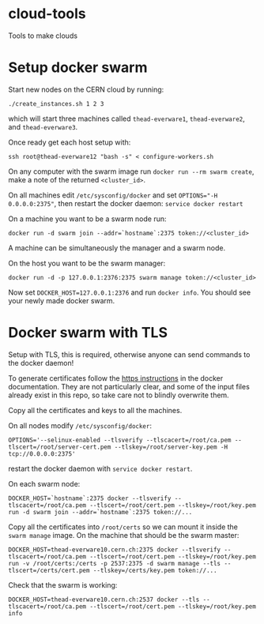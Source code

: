 # cloud-tools
Tools to make clouds

# Setup docker swarm

Start new nodes on the CERN cloud by running:
```
./create_instances.sh 1 2 3
```
which will start three machines called `thead-everware1`,
`thead-everware2`, and `thead-everware3`.

Once ready get each host setup with:
```
ssh root@thead-everware12 "bash -s" < configure-workers.sh
```

On any computer with the swarm image run `docker run --rm swarm create`,
make a note of the returned `<cluster_id>`.

On all machines edit `/etc/sysconfig/docker` and set `OPTIONS="-H 0.0.0.0:2375"`, then
restart the docker daemon: `service docker restart`

On a machine you want to be a swarm node run:
```
docker run -d swarm join --addr=`hostname`:2375 token://<cluster_id>
```
A machine can be simultaneously the manager and a swarm node.

On the host you want to be the swarm manager:
```
docker run -d -p 127.0.0.1:2376:2375 swarm manage token://<cluster_id>
```
Now set `DOCKER_HOST=127.0.0.1:2376` and run `docker info`. You
should see your newly made docker swarm.


# Docker swarm with TLS

Setup with TLS, this is required, otherwise anyone can send commands
to the docker daemon!

To generate certificates follow the [https instructions](https://docs.docker.com/v1.5/articles/https/) in the docker documentation.
They are not particularly clear, and some of the input files already exist
in this repo, so take care not to blindly overwrite them.

Copy all the certificates and keys to all the machines.

On all nodes modify `/etc/sysconfig/docker`:
```
OPTIONS='--selinux-enabled --tlsverify --tlscacert=/root/ca.pem --tlscert=/root/server-cert.pem --tlskey=/root/server-key.pem -H tcp://0.0.0.0:2375'
```
restart the docker daemon with `service docker restart`.

On each swarm node:
```
DOCKER_HOST=`hostname`:2375 docker --tlsverify --tlscacert=/root/ca.pem --tlscert=/root/cert.pem --tlskey=/root/key.pem run -d swarm join --addr=`hostname`:2375 token://...
```

Copy all the certificates into `/root/certs` so we can mount it inside the `swarm manage` image. On the machine that should be the swarm master:
```
DOCKER_HOST=thead-everware10.cern.ch:2375 docker --tlsverify --tlscacert=/root/ca.pem --tlscert=/root/cert.pem --tlskey=/root/key.pem run -v /root/certs:/certs -p 2537:2375 -d swarm manage --tls --tlscert=/certs/cert.pem --tlskey=/certs/key.pem token://...
```

Check that the swarm is working:
```
DOCKER_HOST=thead-everware10.cern.ch:2537 docker --tls --tlscacert=/root/ca.pem --tlscert=/root/cert.pem --tlskey=/root/key.pem info
```
